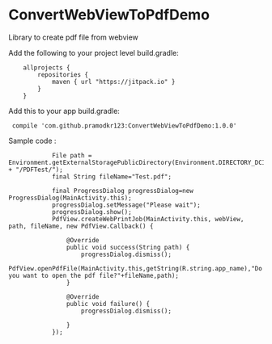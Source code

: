 # ConvertWebViewToPdfDemo
Library to create pdf file from webview

Add the following to your project level build.gradle:

        allprojects {	
	        repositories {
		        maven { url "https://jitpack.io" }
	        }
        }

Add this to your app build.gradle:

     compile 'com.github.pramodkr123:ConvertWebViewToPdfDemo:1.0.0'


Sample code :

                File path = Environment.getExternalStoragePublicDirectory(Environment.DIRECTORY_DCIM + "/PDFTest/");
                final String fileName="Test.pdf";

                final ProgressDialog progressDialog=new ProgressDialog(MainActivity.this);
                progressDialog.setMessage("Please wait");
                progressDialog.show();
                PdfView.createWebPrintJob(MainActivity.this, webView, path, fileName, new PdfView.Callback() {

                    @Override
                    public void success(String path) {
                        progressDialog.dismiss();
                        PdfView.openPdfFile(MainActivity.this,getString(R.string.app_name),"Do you want to open the pdf file?"+fileName,path);
                    }

                    @Override
                    public void failure() {
                        progressDialog.dismiss();

                    }
                });




